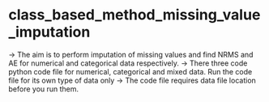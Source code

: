 # class_based_method_missing_value_imputation

-> The aim is to perform imputation of missing values and find NRMS and AE for numerical and categorical data respectively.
-> There three code python code file for numerical, categorical and mixed data. Run the code file for its own type of data only
-> The code file requires data file location before you run them.
